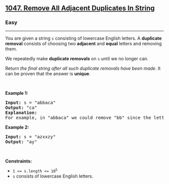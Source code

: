<h2><a href="https://leetcode.com/problems/remove-all-adjacent-duplicates-in-string/description/">1047. Remove All Adjacent Duplicates In String</a></h2><h3>Easy</h3><hr><p>You are given a string <code>s</code> consisting of lowercase English letters. A <strong>duplicate removal</strong> consists of choosing two <strong>adjacent</strong> and <strong>equal</strong> letters and removing them.</p>

<p>We repeatedly make <strong>duplicate removals</strong> on <code>s</code> until we no longer can.</p>

<p>Return <em>the final string after all such duplicate removals have been made</em>. It can be proven that the answer is <strong>unique</strong>.</p>

<p>&nbsp;</p>
<p><strong class="example">Example 1:</strong></p>

<pre>
<strong>Input:</strong> s = &quot;abbaca&quot;
<strong>Output:</strong> &quot;ca&quot;
<strong>Explanation:</strong> 
For example, in &quot;abbaca&quot; we could remove &quot;bb&quot; since the letters are adjacent and equal, and this is the only possible move.  The result of this move is that the string is &quot;aaca&quot;, of which only &quot;aa&quot; is possible, so the final string is &quot;ca&quot;.
</pre>

<p><strong class="example">Example 2:</strong></p>

<pre>
<strong>Input:</strong> s = &quot;azxxzy&quot;
<strong>Output:</strong> &quot;ay&quot;
</pre>

<p>&nbsp;</p>
<p><strong>Constraints:</strong></p>

<ul>
	<li><code>1 &lt;= s.length &lt;= 10<sup>5</sup></code></li>
	<li><code>s</code> consists of lowercase English letters.</li>
</ul>
